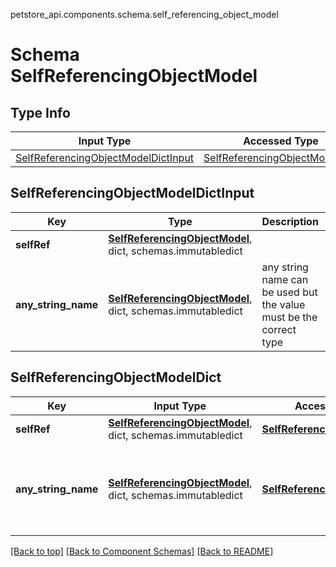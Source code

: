 petstore_api.components.schema.self_referencing_object_model
# Schema SelfReferencingObjectModel

## Type Info
Input Type | Accessed Type | Description | Notes
------------ | ------------- | ------------- | -------------
[SelfReferencingObjectModelDictInput](#selfreferencingobjectmodeldictinput) | [SelfReferencingObjectModelDict](#selfreferencingobjectmodeldict) |  |

## SelfReferencingObjectModelDictInput
Key | Type |  Description | Notes
------------ | ------------- | ------------- | -------------
**selfRef** | [**SelfReferencingObjectModel**](#top), dict, schemas.immutabledict |  | [optional]
**any_string_name** | [**SelfReferencingObjectModel**](#top), dict, schemas.immutabledict | any string name can be used but the value must be the correct type | [optional]

## SelfReferencingObjectModelDict
Key | Input Type | Accessed Type | Description | Notes
------------ | ------------- | ------------- | ------------- | -------------
**selfRef** | [**SelfReferencingObjectModel**](#top), dict, schemas.immutabledict | [**SelfReferencingObjectModel**](#top) |  | [optional]
**any_string_name** | [**SelfReferencingObjectModel**](#top), dict, schemas.immutabledict | [**SelfReferencingObjectModel**](#top) | any string name can be used but the value must be the correct type | [optional]

[[Back to top]](#top) [[Back to Component Schemas]](../../../README.md#Component-Schemas) [[Back to README]](../../../README.md)
